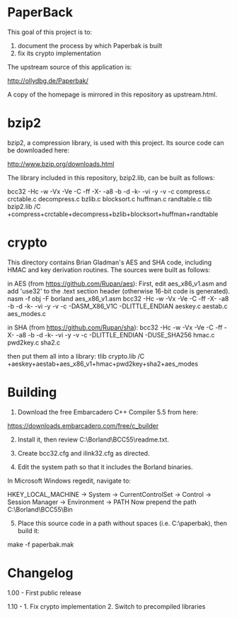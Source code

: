 PaperBack
===

This goal of this project is to:

1) document the process by which Paperbak is built
2) fix its crypto implementation

The upstream source of this application is:

 http://ollydbg.de/Paperbak/

A copy of the homepage is mirrored in this repository as upstream.html.

bzip2
===
bzip2, a compression library, is used with this project.  Its source code can be downloaded here:

http://www.bzip.org/downloads.html

The library included in this repository, bzip2.lib, can be built as follows:

bcc32 -Hc -w -Vx -Ve -C -ff -X- -a8 -b -d -k- -vi -y -v -c compress.c crctable.c decompress.c bzlib.c blocksort.c huffman.c randtable.c
tlib bzip2.lib /C +compress+crctable+decompress+bzlib+blocksort+huffman+randtable

crypto
===

This directory contains Brian Gladman's AES and SHA code, including HMAC and key derivation routines.
The sources were built as follows:

in AES (from https://github.com/Rupan/aes):
First, edit aes_x86_v1.asm and add 'use32' to the .text section header (otherwise 16-bit code is generated).
nasm -f obj -F borland aes_x86_v1.asm
bcc32 -Hc -w -Vx -Ve -C -ff -X- -a8 -b -d -k- -vi -y -v -c -DASM_X86_V1C -DLITTLE_ENDIAN aeskey.c aestab.c aes_modes.c

in SHA (from https://github.com/Rupan/sha):
bcc32 -Hc -w -Vx -Ve -C -ff -X- -a8 -b -d -k- -vi -y -v -c -DLITTLE_ENDIAN -DUSE_SHA256 hmac.c pwd2key.c sha2.c

then put them all into a library:
tlib crypto.lib /C +aeskey+aestab+aes_x86_v1+hmac+pwd2key+sha2+aes_modes

Building
===

1) Download the free Embarcadero C++ Compiler 5.5 from here:

https://downloads.embarcadero.com/free/c_builder

2) Install it, then review C:\Borland\BCC55\readme.txt.

3) Create bcc32.cfg and ilink32.cfg as directed.

4) Edit the system path so that it includes the Borland binaries.  

In Microsoft Windows regedit, navigate to:

HKEY_LOCAL_MACHINE -> System -> CurrentControlSet -> Control -> Session Manager -> Environment -> PATH
Now prepend the path C:\Borland\BCC55\Bin

5) Place this source code in a path without spaces (i.e. C:\paperbak), then build it:

make -f paperbak.mak

Changelog
===

1.00 - First public release

1.10 - 1. Fix crypto implementation
       2. Switch to precompiled libraries
